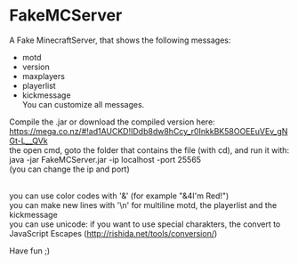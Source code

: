 FakeMCServer
============

A Fake MinecraftServer, that shows the following messages:
* motd
* version
* maxplayers
* playerlist
* kickmessage<br />
You can customize all messages.

Compile the .jar or download the compiled version here: https://mega.co.nz/#!ad1AUCKD!IDdb8dw8hCcy_r0InkkBK58OOEEuVEv_gNGt-L__QVk<br />
the open cmd, goto the folder that contains the file (with cd), and run it with:<br />
java -jar FakeMCServer.jar -ip localhost -port 25565<br />
(you can change the ip and port)<br />
<br />

you can use color codes with '&' (for example "&4I'm Red!")<br />
you can make new lines with '\n' for multiline motd, the playerlist and the kickmessage<br />
you can use unicode: if you want to use special charakters, the convert to JavaScript Escapes (http://rishida.net/tools/conversion/)<br />

Have fun ;)
